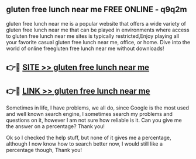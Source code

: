 ## gluten free lunch near me FREE ONLINE - q9q2m

gluten free lunch near me is a popular website that offers a wide variety of gluten free lunch near me that can be played in environments where access to gluten free lunch near me sites is typically restricted,Enjoy playing all your favorite casual gluten free lunch near me, office, or home. Dive into the world of online freegluten free lunch near me without downloads!

## 👉🔴 [SITE >> gluten free lunch near me](http://news.freeplayer.one?title=gluten_free_lunch_near_me&ref=FRRE)

## 👉🔴 [LINK >> gluten free lunch near me](http://news.freeplayer.one?title=gluten_free_lunch_near_me&ref=FREE)

Sometimes in life, I have problems, we all do, since Google is the most used and well known search engine, I sometimes search my problems and questions on it, however I am not sure how reliable is it. Can you give me the answer on a percentage? Thank you!

Ok so I checked the help stuff, but none of it gives me a percentage, although I now know how to search better now, I would still like a percentage though, Thank you!